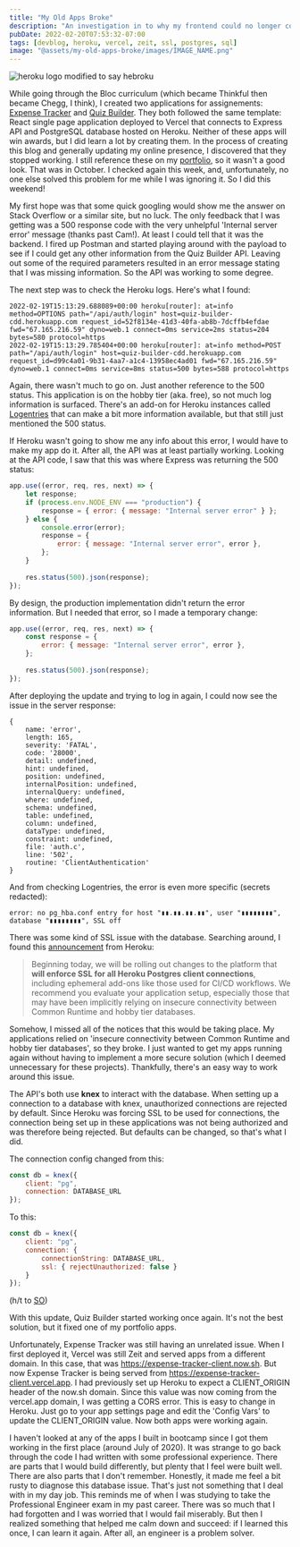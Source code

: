 ```yaml
---
title: "My Old Apps Broke"
description: "An investigation in to why my frontend could no longer connect to my backend"
pubDate: 2022-02-20T07:53:32-07:00
tags: [devblog, heroku, vercel, zeit, ssl, postgres, sql]
image: "@assets/my-old-apps-broke/images/IMAGE_NAME.png"
---
```


![heroku logo modified to say hebroku](@assets/my-old-apps-broke/images/header.png "Broken Heroku = Hebroku")

While going through the Bloc curriculum (which became Thinkful then became Chegg, I think), I created two applications for assignements: [Expense Tracker](https://expense-tracker-client.vercel.app/) and [Quiz Builder](https://quiz-builder-client.vercel.app/). They both followed the same template: React single page application deployed to Vercel that connects to Express API and PostgreSQL database hosted on Heroku. Neither of these apps will win awards, but I did learn a lot by creating them. In the process of creating this blog and generally updating my online presence, I discovered that they stopped working. I still reference these on my [portfolio](https://camdecoster.github.io/portfolio/), so it wasn't a good look. That was in October. I checked again this week, and, unfortunately, no one else solved this problem for me while I was ignoring it. So I did this weekend!

My first hope was that some quick googling would show me the answer on Stack Overflow or a similar site, but no luck. The only feedback that I was getting was a 500 response code with the very unhelpful 'Internal server error' message (thanks past Cam!). At least I could tell that it was the backend. I fired up Postman and started playing around with the payload to see if I could get any other information from the Quiz Builder API. Leaving out some of the required parameters resulted in an error message stating that I was missing information. So the API was working to some degree.

The next step was to check the Heroku logs. Here's what I found:

```
2022-02-19T15:13:29.688089+00:00 heroku[router]: at=info method=OPTIONS path="/api/auth/login" host=quiz-builder-cdd.herokuapp.com request_id=52f8134e-41d3-40fa-ab8b-7dcffb4efdae fwd="67.165.216.59" dyno=web.1 connect=0ms service=2ms status=204 bytes=580 protocol=https
2022-02-19T15:13:29.785404+00:00 heroku[router]: at=info method=POST path="/api/auth/login" host=quiz-builder-cdd.herokuapp.com request_id=d99c4a01-9b31-4aa7-a1c4-13958ec4ad01 fwd="67.165.216.59" dyno=web.1 connect=0ms service=8ms status=500 bytes=588 protocol=https
```

Again, there wasn't much to go on. Just another reference to the 500 status. This application is on the hobby tier (aka. free), so not much log information is surfaced. There's an add-on for Heroku instances called [Logentries](https://logentries.com/) that can make a bit more information available, but that still just mentioned the 500 status.

If Heroku wasn't going to show me any info about this error, I would have to make my app do it. After all, the API was at least partially working. Looking at the API code, I saw that this was where Express was returning the 500 status:

```javascript
app.use((error, req, res, next) => {
    let response;
    if (process.env.NODE_ENV === "production") {
        response = { error: { message: "Internal server error" } };
    } else {
        console.error(error);
        response = {
            error: { message: "Internal server error", error },
        };
    }
	
    res.status(500).json(response);
});
```

By design, the production implementation didn't return the error information. But I needed that error, so I made a temporary change:

```javascript
app.use((error, req, res, next) => {
	const response = {
		error: { message: "Internal server error", error },
	};
	
    res.status(500).json(response);
});
```

After deploying the update and trying to log in again, I could now see the issue in the server response:

```
{
	name: 'error',
	length: 165,
	severity: 'FATAL',
	code: '28000',
	detail: undefined,
	hint: undefined,
	position: undefined,
	internalPosition: undefined,
	internalQuery: undefined,
	where: undefined,
	schema: undefined,
	table: undefined,
	column: undefined,
	dataType: undefined,
	constraint: undefined,
	file: 'auth.c',
	line: '502',
	routine: 'ClientAuthentication'
}
```

And from checking Logentries, the error is even more specific (secrets redacted):

```
error: no pg_hba.conf entry for host "▮▮.▮▮.▮▮.▮▮", user "▮▮▮▮▮▮▮▮", database "▮▮▮▮▮▮▮▮", SSL off
```

There was some kind of SSL issue with the database. Searching around, I found this [announcement](https://devcenter.heroku.com/changelog-items/2035) from Heroku:

> Beginning today, we will be rolling out changes to the platform that **will enforce SSL for all Heroku Postgres client connections**, including ephemeral add-ons like those used for CI/CD workflows. We recommend you evaluate your application setup, especially those that may have been implicitly relying on insecure connectivity between Common Runtime and hobby tier databases.

Somehow, I missed all of the notices that this would be taking place. My applications relied on 'insecure connectivity between Common Runtime and hobby tier databases', so they broke. I just wanted to get my apps running again without having to implement a more secure solution (which I deemed unnecessary for these projects). Thankfully, there's an easy way to work around this issue.

The API's both use **knex** to interact with the database. When setting up a connection to a database with knex, unauthorized connections are rejected by default. Since Heroku was forcing SSL to be used for connections, the connection being set up in these applications was not being authorized and was therefore being rejected. But defaults can be changed, so that's what I did.

The connection config changed from this:

```javascript
const db = knex({
    client: "pg",
    connection: DATABASE_URL
});
```

To this:

```javascript
const db = knex({
    client: "pg",
    connection: {
		connectionString: DATABASE_URL,
		ssl: { rejectUnauthorized: false }
	}
});
```

(h/t to [SO](https://stackoverflow.com/a/61125814))

With this update, Quiz Builder started working once again. It's not the best solution, but it fixed one of my portfolio apps.

Unfortunately, Expense Tracker was still having an unrelated issue. When I first deployed it, Vercel was still Zeit and served apps from a different domain. In this case, that was https://expense-tracker-client.now.sh. But now Expense Tracker is being served from https://expense-tracker-client.vercel.app. I had previously set up Heroku to expect a CLIENT_ORIGIN header of the now.sh domain. Since this value was now coming from the vercel.app domain, I was getting a CORS error. This is easy to change in Heroku. Just go to your app settings page and edit the 'Config Vars' to update the CLIENT_ORIGIN value. Now both apps were working again.

I haven't looked at any of the apps I built in bootcamp since I got them working in the first place (around July of 2020). It was strange to go back through the code I had written with some professional experience. There are parts that I would build differently, but plenty that I feel were built well. There are also parts that I don't remember. Honestly, it made me feel a bit rusty to diagnose this database issue. That's just not something that I deal with in my day job. This reminds me of when I was studying to take the Professional Engineer exam in my past career. There was so much that I had forgotten and I was worried that I would fail miserably. But then I realized something that helped me calm down and succeed: if I learned this once, I can learn it again. After all, an engineer is a problem solver.